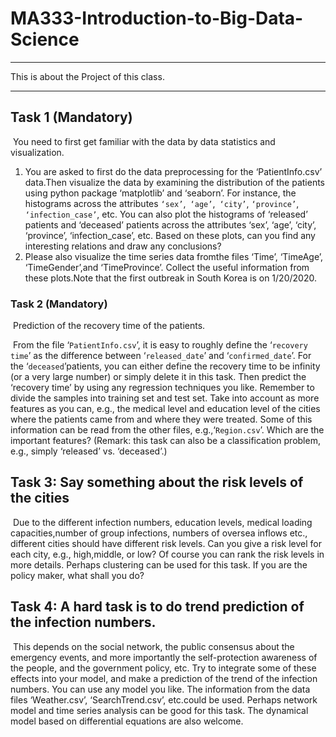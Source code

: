 # MA333-Introduction-to-Big-Data-Science
****
This is about the Project of this class.

****

## Task 1 (Mandatory)

​	You need to first get familiar with the data by data statistics and visualization.

1. You are asked to first do the data preprocessing for the ‘PatientInfo.csv’ data.Then visualize the data by examining the distribution of the patients using python package ‘matplotlib’ and ‘seaborn’. For instance, the histograms across the attributes `‘sex’`,` ‘age’`,` ‘city’`, `‘province’`, `‘infection_case’`, etc. You can also plot the histograms of ‘released’ patients and ‘deceased’ patients across the attributes ‘sex’, ‘age’, ‘city’, ‘province’, ‘infection_case’, etc. Based on these plots, can you find any interesting relations and draw any conclusions?
2. Please also visualize the time series data fromthe files ‘Time’, ‘TimeAge’, ‘TimeGender’,and ‘TimeProvince’. Collect the useful information from these plots.Note that the first outbreak in South Korea is on 1/20/2020.

### Task 2 (Mandatory)

​	Prediction of the recovery time of the patients.

​	From the file ‘`PatientInfo.csv`’, it is easy to roughly define the ‘`recovery time`’ as the difference between ‘`released_date`’ and ‘`confirmed_date`’. For the ‘`deceased`’patients, you can either define the recovery time to be infinity (or a very large number) or simply delete it in this task. Then predict the ‘recovery time’ by using any regression techniques you like. Remember to divide the samples into training set and test set. Take into account as more features as you can, e.g., the medical level and education level of the cities where the patients came from and where they were treated. Some of this information can be read from the other files, e.g.,‘`Region.csv`’. Which are the important features? (Remark: this task can also be a classification problem, e.g., simply ‘released’ vs. ‘deceased’.)

## Task 3: Say something about the risk levels of the cities

​	Due to the different infection numbers, education levels, medical loading capacities,number of group infections, numbers of oversea inflows etc., different cities should have different risk levels. Can you give a risk level for each city, e.g., high,middle, or low? Of course you can rank the risk levels in more details. Perhaps clustering can be used for this task. If you are the policy maker, what shall you do?

## Task 4: A hard task is to do trend prediction of the infection numbers.

​	This depends on the social network, the public consensus about the emergency events, and more importantly the self-protection awareness of the people, and the government policy, etc. Try to integrate some of these effects into your model, and make a prediction of the trend of the infection numbers. You can use any model you like. The information from the data files ‘Weather.csv’, ‘SearchTrend.csv’, etc.could be used. Perhaps network model and time series analysis can be good for this task. The dynamical model based on differential equations are also welcome.


